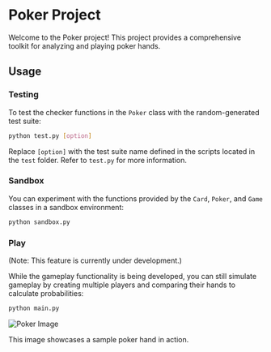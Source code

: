# Poker Project

Welcome to the Poker project! This project provides a comprehensive toolkit for analyzing and playing poker hands.

## Usage

### Testing

To test the checker functions in the `Poker` class with the random-generated test suite:

```bash
python test.py [option]
```

Replace `[option]` with the test suite name defined in the scripts located in the `test` folder. Refer to `test.py` for more information.

### Sandbox

You can experiment with the functions provided by the `Card`, `Poker`, and `Game` classes in a sandbox environment:

```bash
python sandbox.py
```

### Play

(Note: This feature is currently under development.)

While the gameplay functionality is being developed, you can still simulate gameplay by creating multiple players and comparing their hands to calculate probabilities:

```bash
python main.py
```

![Poker Image](https://github.com/ducngg/poker/assets/main.png)

This image showcases a sample poker hand in action.

